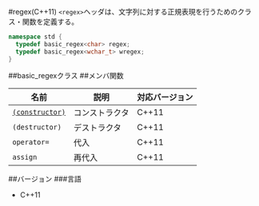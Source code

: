 #regex(C++11)
`<regex>`ヘッダは、文字列に対する正規表現を行うためのクラス・関数を定義する。

```cpp
namespace std {
  typedef basic_regex<char> regex;
  typedef basic_regex<wchar_t> wregex;
}
```

##basic_regexクラス
##メンバ関数

| 名前 | 説明 | 対応バージョン |
|-------------------------------------------|----------------|-------|
| [`(constructor)`](./regex/constructor.md) | コンストラクタ | C++11 |
| `(destructor)` | デストラクタ | C++11 |
| `operator=` | 代入 | C++11 |
| `assign` | 再代入 | C++11 |

##バージョン
###言語
- C++11

